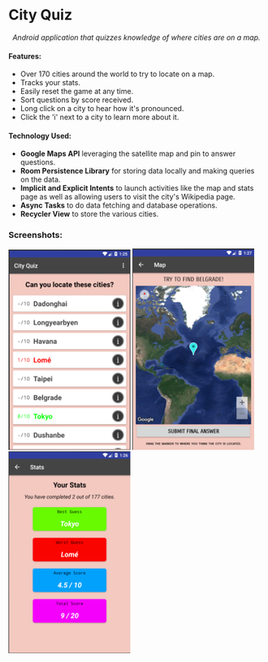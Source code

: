# City Quiz

<i><center>
Android application that quizzes knowledge of where cities are on a map.
</center></i>

#### Features:
- Over 170 cities around the world to try to locate on a map.
- Tracks your stats.
- Easily reset the game at any time.
- Sort questions by score received.
- Long click on a city to hear how it's pronounced.
- Click the 'i' next to a city to learn more about it.

#### Technology Used:
- **Google Maps API** leveraging the satellite map and pin to answer questions.
- **Room Persistence Library** for storing data locally and making queries on the data.
- **Implicit and Explicit Intents** to launch activities like the map and stats page as well as allowing users to visit the city's Wikipedia page.
- **Async Tasks** to do data fetching and database operations.
- **Recycler View** to store the various cities.

### Screenshots:

<img src="pics/main.png" alt="Main Activity" width="240"/>
<img src="pics/map.png" alt="Map Activity" width="240"/>
<img src="pics/stats.png" alt="Stats Activity" width="240"/>
